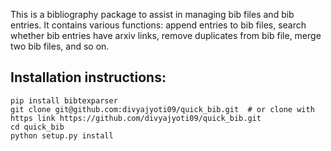 This is a bibliography package to assist in managing bib files and bib entries. It contains various functions: append entries to bib files, search whether bib entries have arxiv links, remove duplicates from bib file, merge two bib files, and so on.

## Installation instructions:

```
pip install bibtexparser
git clone git@github.com:divyajyoti09/quick_bib.git  # or clone with https link https://github.com/divyajyoti09/quick_bib.git
cd quick_bib
python setup.py install
```
